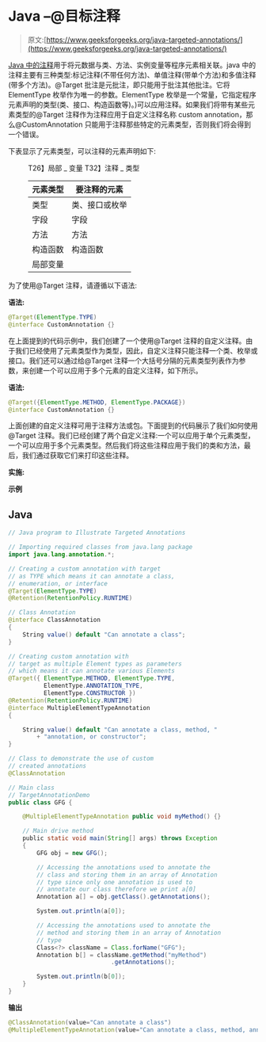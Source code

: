 # Java –@目标注释

> 原文:[https://www.geeksforgeeks.org/java-targeted-annotations/](https://www.geeksforgeeks.org/java-targeted-annotations/)

[Java 中的注释](https://www.geeksforgeeks.org/annotations-in-java/)用于将元数据与类、方法、实例变量等程序元素相关联。java 中的注释主要有三种类型:标记注释(不带任何方法)、单值注释(带单个方法)和多值注释(带多个方法)。@Target 批注是元批注，即只能用于批注其他批注。它将 ElementType 枚举作为唯一的参数。ElementType 枚举是一个常量，它指定程序元素声明的类型(类、接口、构造函数等)。)可以应用注释。如果我们将带有某些元素类型的@Target 注释作为注释应用于自定义注释名称 custom annotation，那么@CustomAnnotation 只能用于注释那些特定的元素类型，否则我们将会得到一个错误。

下表显示了元素类型，可以注释的元素声明如下:

<figure class="table">T26】局部 _ 变量 T32】注释 _ 类型

| 元素类型 | 要注释的元素 |
| --- | --- |
| 类型 | 类、接口或枚举 |
| 字段 | 字段 |
| 方法 | 方法 |
| 构造函数 | 构造函数 |
| 局部变量 |

</figure>

为了使用@Target 注释，请遵循以下语法:

**语法:**

```java
@Target(ElementType.TYPE)
@interface CustomAnnotation {}
```

在上面提到的代码示例中，我们创建了一个使用@Target 注释的自定义注释。由于我们已经使用了元素类型作为类型，因此，自定义注释只能注释一个类、枚举或接口。我们还可以通过给@Target 注释一个大括号分隔的元素类型列表作为参数，来创建一个可以应用于多个元素的自定义注释，如下所示。

**语法:**

```java
@Target({ElementType.METHOD, ElementType.PACKAGE})
@interface CustomAnnotation {}
```

上面创建的自定义注释可用于注释方法或包。下面提到的代码展示了我们如何使用@Target 注释。我们已经创建了两个自定义注释:一个可以应用于单个元素类型，一个可以应用于多个元素类型。然后我们将这些注释应用于我们的类和方法，最后，我们通过获取它们来打印这些注释。

**实施:**

**示例**

## Java

```java
// Java program to Illustrate Targeted Annotations

// Importing required classes from java.lang package 
import java.lang.annotation.*;

// Creating a custom annotation with target
// as TYPE which means it can annotate a class,
// enumeration, or interface
@Target(ElementType.TYPE)
@Retention(RetentionPolicy.RUNTIME)

// Class Annotation
@interface ClassAnnotation
{
    String value() default "Can annotate a class";
}

// Creating custom annotation with
// target as multiple Element types as parameters
// which means it can annotate various Elements
@Target({ ElementType.METHOD, ElementType.TYPE,
          ElementType.ANNOTATION_TYPE,
          ElementType.CONSTRUCTOR })
@Retention(RetentionPolicy.RUNTIME)
@interface MultipleElementTypeAnnotation
{

    String value() default "Can annotate a class, method, "
        + "annotation, or constructor";
}

// Class to demonstrate the use of custom
// created annotations
@ClassAnnotation

// Main class
// TargetAnnotationDemo
public class GFG {

    @MultipleElementTypeAnnotation public void myMethod() {}

    // Main drive method
    public static void main(String[] args) throws Exception
    {
        GFG obj = new GFG();

        // Accessing the annotations used to annotate the
        // class and storing them in an array of Annotation
        // type since only one annotation is used to
        // annotate our class therefore we print a[0]
        Annotation a[] = obj.getClass().getAnnotations();

        System.out.println(a[0]);

        // Accessing the annotations used to annotate the
        // method and storing them in an array of Annotation
        // type
        Class<?> className = Class.forName("GFG");
        Annotation b[] = className.getMethod("myMethod")
                             .getAnnotations();

        System.out.println(b[0]);
    }
}
```

**输出**

```java
@ClassAnnotation(value="Can annotate a class")
@MultipleElementTypeAnnotation(value="Can annotate a class, method, annotation, or constructor")
```